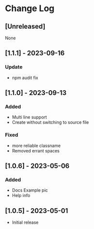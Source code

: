 # Change Log

## [Unreleased]
None

## [1.1.1] - 2023-09-16
### Update
- npm audit fix

## [1.1.0] - 2023-09-13
### Added
- Multi line support
- Create without switching to source file
### Fixed
- more reliable classname
- Removed errant spaces

## [1.0.6] - 2023-05-06
### Added
- Docs Example pic
- Help info

## [1.0.5] - 2023-05-01
- Initial release

